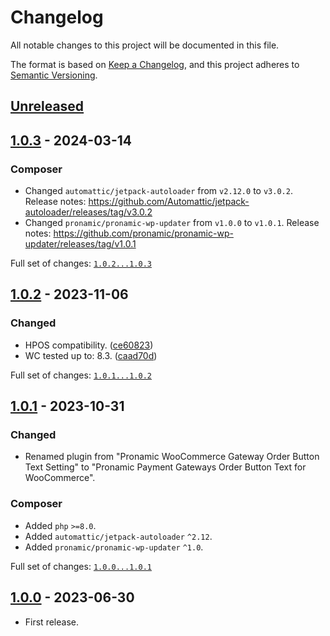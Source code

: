 # Changelog

All notable changes to this project will be documented in this file.

The format is based on [Keep a Changelog](https://keepachangelog.com/en/1.0.0/),
and this project adheres to [Semantic Versioning](https://semver.org/spec/v2.0.0.html).

## [Unreleased]

## [1.0.3] - 2024-03-14

### Composer

- Changed `automattic/jetpack-autoloader` from `v2.12.0` to `v3.0.2`.
	Release notes: https://github.com/Automattic/jetpack-autoloader/releases/tag/v3.0.2
- Changed `pronamic/pronamic-wp-updater` from `v1.0.0` to `v1.0.1`.
	Release notes: https://github.com/pronamic/pronamic-wp-updater/releases/tag/v1.0.1

Full set of changes: [`1.0.2...1.0.3`][1.0.3]

[1.0.3]: https://github.com/pronamic/pronamic-payment-gateways-order-button-text-for-woocommerce/compare/v1.0.2...v1.0.3

## [1.0.2] - 2023-11-06

### Changed

- HPOS compatibility. ([ce60823](https://github.com/pronamic/pronamic-payment-gateways-order-button-text-for-woocommerce/commit/ce608231b9203505d68add306ce35b5501da08d7))
- WC tested up to: 8.3. ([caad70d](https://github.com/pronamic/pronamic-payment-gateways-order-button-text-for-woocommerce/commit/caad70dfeccbee25df514a5fa980a29ea690c7a9))

Full set of changes: [`1.0.1...1.0.2`][1.0.2]

[1.0.2]: https://github.com/pronamic/pronamic-payment-gateways-order-button-text-for-woocommerce/compare/v1.0.1...v1.0.2

## [1.0.1] - 2023-10-31

### Changed

- Renamed plugin from "Pronamic WooCommerce Gateway Order Button Text Setting" to "Pronamic Payment Gateways Order Button Text for WooCommerce".

### Composer

- Added `php` `>=8.0`.
- Added `automattic/jetpack-autoloader` `^2.12`.
- Added `pronamic/pronamic-wp-updater` `^1.0`.

Full set of changes: [`1.0.0...1.0.1`][1.0.1]

[1.0.1]: https://github.com/pronamic/pronamic-payment-gateways-order-button-text-for-woocommerce/compare/v1.0.0...v1.0.1

## [1.0.0] - 2023-06-30

- First release.

[unreleased]: https://github.com/pronamic/wp-pronamic-woocommerce-gateway-order-button-text-setting/compare/v1.0.0...HEAD
[1.0.0]: https://github.com/pronamic/wp-pronamic-woocommerce-gateway-order-button-text-setting/releases/tag/v0.0.1
